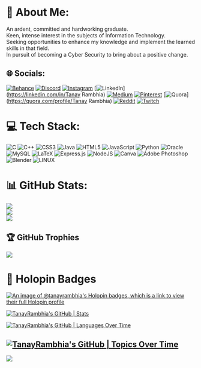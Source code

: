 # 💫 About Me:
An ardent, committed and hardworking graduate.<br>Keen, intense interest in the subjects of Information Technology.<br>Seeking opportunities to enhance my knowledge and implement the learned skills in that field.<br>In pursuit of becoming a Cyber Security to bring about a positive change.<br>

## 🌐 Socials:
[![Behance](https://img.shields.io/badge/Behance-1769ff?logo=behance&logoColor=white)](https://behance.net/https://www.behance.net/tanayrambhia1) [![Discord](https://img.shields.io/badge/Discord-%237289DA.svg?logo=discord&logoColor=white)](https://discord.gg/Charminar02#4640) [![Instagram](https://img.shields.io/badge/Instagram-%23E4405F.svg?logo=Instagram&logoColor=white)](https://instagram.com/tanay_rambhia02) [![LinkedIn](https://img.shields.io/badge/LinkedIn-%230077B5.svg?logo=linkedin&logoColor=white)](https://linkedin.com/in/Tanay Rambhia) [![Medium](https://img.shields.io/badge/Medium-12100E?logo=medium&logoColor=white)](https://medium.com/@@tanayrambhia204) [![Pinterest](https://img.shields.io/badge/Pinterest-%23E60023.svg?logo=Pinterest&logoColor=white)](https://pinterest.com/@tanayrambhia204) [![Quora](https://img.shields.io/badge/Quora-%23B92B27.svg?logo=Quora&logoColor=white)](https://quora.com/profile/Tanay Rambhia) [![Reddit](https://img.shields.io/badge/Reddit-%23FF4500.svg?logo=Reddit&logoColor=white)](https://reddit.com/user/Tanay_Rambhia02) [![Twitch](https://img.shields.io/badge/Twitch-%239146FF.svg?logo=Twitch&logoColor=white)](https://twitch.tv/tanay_rambhia02) 

# 💻 Tech Stack:
![C](https://img.shields.io/badge/c-%2300599C.svg?style=for-the-badge&logo=c&logoColor=white) ![C++](https://img.shields.io/badge/c++-%2300599C.svg?style=for-the-badge&logo=c%2B%2B&logoColor=white) ![CSS3](https://img.shields.io/badge/css3-%231572B6.svg?style=for-the-badge&logo=css3&logoColor=white) ![Java](https://img.shields.io/badge/java-%23ED8B00.svg?style=for-the-badge&logo=java&logoColor=white) ![HTML5](https://img.shields.io/badge/html5-%23E34F26.svg?style=for-the-badge&logo=html5&logoColor=white) ![JavaScript](https://img.shields.io/badge/javascript-%23323330.svg?style=for-the-badge&logo=javascript&logoColor=%23F7DF1E) ![Python](https://img.shields.io/badge/python-3670A0?style=for-the-badge&logo=python&logoColor=ffdd54) ![Oracle](https://img.shields.io/badge/Oracle-F80000?style=for-the-badge&logo=oracle&logoColor=white) ![MySQL](https://img.shields.io/badge/mysql-%2300f.svg?style=for-the-badge&logo=mysql&logoColor=white) ![LaTeX](https://img.shields.io/badge/latex-%23008080.svg?style=for-the-badge&logo=latex&logoColor=white) ![Express.js](https://img.shields.io/badge/express.js-%23404d59.svg?style=for-the-badge&logo=express&logoColor=%2361DAFB) ![NodeJS](https://img.shields.io/badge/node.js-6DA55F?style=for-the-badge&logo=node.js&logoColor=white) ![Canva](https://img.shields.io/badge/Canva-%2300C4CC.svg?style=for-the-badge&logo=Canva&logoColor=white) ![Adobe Photoshop](https://img.shields.io/badge/adobephotoshop-%2331A8FF.svg?style=for-the-badge&logo=adobephotoshop&logoColor=white) ![Blender](https://img.shields.io/badge/blender-%23F5792A.svg?style=for-the-badge&logo=blender&logoColor=white)  ![LINUX](https://img.shields.io/badge/Linux-FCC624?style=for-the-badge&logo=linux&logoColor=black)
# 📊 GitHub Stats:
![](https://github-readme-stats.vercel.app/api?username=TanayRambhia&theme=dark&hide_border=false&include_all_commits=false&count_private=false)<br/>
![](https://github-readme-streak-stats.herokuapp.com/?user=TanayRambhia&theme=dark&hide_border=false)<br/>
![](https://github-readme-stats.vercel.app/api/top-langs/?username=TanayRambhia&theme=dark&hide_border=false&include_all_commits=false&count_private=false&layout=compact)


## 🏆 GitHub Trophies
![](https://github-profile-trophy.vercel.app/?username=TanayRambhia&theme=radical&no-frame=false&no-bg=false&margin-w=4)

# :beginner: Holopin Badges
[![An image of @tanayrambhia's Holopin badges, which is a link to view their full Holopin profile](https://holopin.me/tanayrambhia)](https://holopin.io/@tanayrambhia)

[![TanayRambhia's GitHub | Stats](https://stats.quine.sh/TanayRambhia/github?theme=light)](https://quine.sh)

[![TanayRambhia's GitHub | Languages Over Time](https://stats.quine.sh/TanayRambhia/languages-over-time?theme=dark)](https://quine.sh)

[![TanayRambhia's GitHub | Topics Over Time](https://stats.quine.sh/TanayRambhia/topics-over-time?theme=dark)](https://quine.sh)
---
[![](https://visitcount.itsvg.in/api?id=TanayRambhia&label=Profile%20Views&color=12&icon=2&pretty=false)](https://visitcount.itsvg.in)

<!-- Proudly created with GPRM ( https://gprm.itsvg.in ) -->
